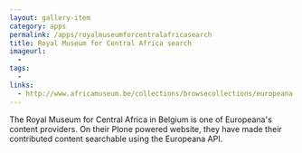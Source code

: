 ```yaml
---
layout: gallery-item
category: apps
permalink: /apps/royalmuseumforcentralafricasearch
title: Royal Museum for Central Africa search
imageurl:
  - 
tags:
  - 
links:
  - http://www.africamuseum.be/collections/browsecollections/europeana
---
```


The Royal Museum for Central Africa in Belgium is one of Europeana's content providers. On their Plone powered website, they have made their contributed content searchable using the Europeana API.

